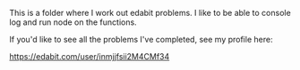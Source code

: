 This is a folder where I work out edabit problems. I like to be able to console log and run node on the functions. 

If you'd like to see all the problems I've completed, see my profile here:

https://edabit.com/user/inmjjfsii2M4CMf34
